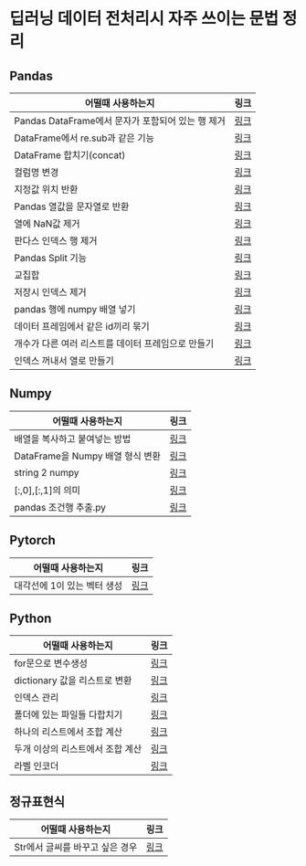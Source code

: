 # 딥러닝 데이터 전처리시 자주 쓰이는 문법 정리
## Pandas
|어떨때 사용하는지|링크|
|---------------|----|
|Pandas DataFrame에서 문자가 포함되어 있는 행 제거|[링크](https://github.com/joesiheon496/DeepLearning-/blob/master/Pandas/%EB%AC%B8%EC%9E%90%EA%B0%80%20%ED%8F%AC%ED%95%A8%EB%90%98%EC%96%B4%20%EC%9E%88%EB%8A%94%20%ED%96%89%20%EC%A0%9C%EC%99%B8.md)|
|DataFrame에서 re.sub과 같은 기능|[링크](https://github.com/joesiheon496/DeepLearning-/blob/master/Pandas/DataFrame%EC%97%90%EC%84%9C%20re.sub%EA%B3%BC%20%EA%B0%99%EC%9D%80%20%EA%B8%B0%EB%8A%A5.md)|
|DataFrame 합치기(concat)|[링크](https://github.com/joesiheon496/DeepLearning-/blob/master/Pandas/DataFrame%20%ED%95%A9%EC%B9%98%EA%B8%B0.md)|
|컬럼명 변경|[링크](https://github.com/joesiheon496/Preprocessing-Method/blob/master/Pandas/%EC%BB%AC%EB%9F%BC%EB%AA%85%20%EB%B3%80%EA%B2%BD.md)|
|지정값 위치 반환|[링크](https://github.com/joesiheon496/Preprocessing_code/blob/master/Pandas/%EC%A7%80%EC%A0%95%EC%9C%84%EC%B9%98%EA%B0%92%20%EB%B0%98%ED%99%98.md)
|Pandas 열값을 문자열로 반환|[링크](https://github.com/joesiheon496/Preprocessing_code/blob/master/Pandas/Pandas%20%EC%97%B4%EA%B0%92%EC%9D%84%20%EB%AC%B8%EC%9E%90%EC%97%B4%EB%A1%9C%20%EB%B0%98%ED%99%98.md)|
|열에 NaN값 제거|[링크](https://github.com/joesiheon496/Preprocessing_code/blob/master/Pandas/%EC%97%B4%EC%97%90%20NaN%EA%B0%92%20%EC%B6%94%EC%B6%9C.md)|
|판다스 인덱스 행 제거|[링크](https://github.com/joesiheon496/Preprocessing_code/blob/master/Pandas/%ED%8C%90%EB%8B%A4%EC%8A%A4%ED%96%89%EC%A0%9C%EA%B1%B0.md)|
|Pandas Split 기능|[링크](https://github.com/joesiheon496/Preprocessing_code/blob/master/Pandas/Pandas%20Split%20%EA%B8%B0%EB%8A%A5.md)|
|교집합|[링크](https://github.com/joesiheon496/Preprocessing_code/blob/master/Pandas/%EA%B5%90%EC%A7%91%ED%95%A9.py)|
|저장시 인덱스 제거|[링크](https://github.com/joesiheon496/Preprocessing_code/blob/master/Pandas/%EC%A0%80%EC%9E%A5%EC%8B%9C%20%EC%9D%B8%EB%8D%B1%EC%8A%A4%20%EC%A0%9C%EA%B1%B0.py)|
|pandas 행에 numpy 배열 넣기|[링크](https://github.com/joesiheon496/Preprocessing_code/blob/master/Pandas/pandas%20%ED%96%89%EC%97%90%20numpy%20%EB%B0%B0%EC%97%B4%20%EB%84%A3%EA%B8%B0.md)|
|데이터 프레임에서 같은 id끼리 묶기|[링크](https://github.com/joesiheon496/Preprocessing_code/blob/master/Pandas/%EB%8D%B0%EC%9D%B4%ED%84%B0%20%ED%94%84%EB%A0%88%EC%9E%84%EC%97%90%EC%84%9C%20%EA%B0%99%EC%9D%80%20id%EB%81%BC%EB%A6%AC%20%EB%AC%B6%EA%B8%B0.md)|
|개수가 다른 여러 리스트를 데이터 프레임으로 만들기|[링크](https://github.com/joesiheon496/Preprocessing_code/blob/master/Pandas/%ED%8C%90%EB%8B%A4%EC%8A%A4%20%EA%B0%9C%EC%88%98%EA%B0%80%20%EB%8B%A4%EB%A5%B8%20%EC%97%AC%EB%9F%AC%20%EB%A6%AC%EC%8A%A4%ED%8A%B8%EB%A5%BC%20%ED%95%A8%EC%88%98%EB%A1%9C%20%EB%AC%B6%EA%B8%B0.md)|
|인덱스 꺼내서 열로 만들기|[링크](https://github.com/joesiheon496/Preprocessing_code/blob/master/Pandas/%EC%9D%B8%EB%8D%B1%EC%8A%A4%20%EA%BA%BC%EB%82%B4%EC%84%9C%20%EC%97%B4%EB%A1%9C%20%EB%A7%8C%EB%93%A4%EA%B8%B0.md)|

## Numpy
|어떨때 사용하는지|링크|
|---------------|----|
|배열을 복사하고 붙여넣는 방법|[링크](https://github.com/joesiheon496/Preprocessing_code/blob/master/Numpy/%EB%B0%B0%EC%97%B4%EC%9D%84%20%EB%B3%B5%EC%82%AC%ED%95%98%EA%B3%A0%20%EB%B6%99%ED%98%80%EB%84%A3%EB%8A%94%20%EB%B0%A9%EB%B2%95.md)|
|DataFrame을 Numpy 배열 형식 변환|[링크](https://github.com/joesiheon496/Preprocessing_code/blob/master/Numpy/DataFrame%EC%9D%84%20Numpy%20%EB%B0%B0%EC%97%B4%EB%A1%9C%20%EB%B3%80%ED%99%98.md)|
|string 2 numpy|[링크](https://github.com/joesiheon496/Preprocessing_code/blob/master/Numpy/string2numpy.py)|
|[:,0],[:,1]의 의미|[링크](https://github.com/joesiheon496/Preprocessing_code/blob/master/Numpy/%5B:%2C0%5D%2C%5B:%2C1%5D%EC%9D%98%20%EC%9D%98%EB%AF%B8.py)|
|pandas 조건행 추출.py|[링크](https://github.com/joesiheon496/Preprocessing_code/blob/master/Pandas/pandas%20%EC%A1%B0%EA%B1%B4%ED%96%89%20%EC%B6%94%EC%B6%9C.py)|

## Pytorch
|어떨때 사용하는지|링크|
|---------------|----|
|대각선에 1이 있는 벡터 생성|[링크](https://github.com/joesiheon496/Preprocessing_code/blob/master/Pytorch/torch.eye.md)|

## Python
|어떨때 사용하는지|링크|
|---------------|----|
|for문으로 변수생성|[링크](https://github.com/joesiheon496/Preprocessing-Method/blob/master/Python/for%EB%AC%B8%EC%9C%BC%EB%A1%9C%20%EB%B3%80%EC%88%98%EC%83%9D%EC%84%B1.md)|
|dictionary 값을 리스트로 변환|[링크](https://github.com/joesiheon496/DeepLearning-/blob/master/Python/Dictionary%20%EA%B0%92%20list%EB%A1%9C%20%EB%B3%80%ED%99%98.md)|
|인덱스 관리|[링크](https://github.com/joesiheon496/Preprocessing-Method/blob/master/Python/%EC%9D%B8%EB%8D%B1%EC%8A%A4%EA%B4%80%EB%A6%AC.md)|
|폴더에 있는 파일들 다합치기|[링크](https://github.com/joesiheon496/Preprocessing_code/blob/master/Python/ConcatFile.py)|
|하나의 리스트에서 조합 계산|[링크](https://github.com/joesiheon496/Preprocessing_code/blob/master/Python/%ED%95%98%EB%82%98%EC%9D%98%20%EB%A6%AC%EC%8A%A4%ED%8A%B8%EC%97%90%EC%84%9C%20%EC%A1%B0%ED%95%A9%20%EA%B3%84%EC%82%B0.py)|
|두개 이상의 리스트에서 조합 계산|[링크](https://github.com/joesiheon496/Preprocessing_code/blob/master/Python/%EB%91%90%EA%B0%9C%20%EC%9D%B4%EC%83%81%EC%9D%98%20%EB%A6%AC%EC%8A%A4%ED%8A%B8%EC%9D%98%20%EB%AA%A8%EB%93%A0%20%EC%A1%B0%ED%95%A9%20%EA%B5%AC%ED%95%98%EA%B8%B0.py)|
|라벨 인코더|[링크](https://github.com/joesiheon496/Preprocessing_code/blob/master/Python/LabelEncoder.py)|


## 정규표현식
|어떨때 사용하는지|링크|
|---------------|----|
|Str에서 글씨를 바꾸고 싶은 경우|[링크](https://github.com/joesiheon496/DeepLearning-/blob/master/%EC%A0%95%EA%B7%9C%ED%91%9C%ED%98%84%EC%8B%9D/Str%EC%97%90%EC%84%9C%20%EA%B8%80%EC%94%A8%EB%A5%BC%20%EB%B0%94%EA%BE%B8%EA%B3%A0%20%EC%8B%B6%EC%9D%80%20%EA%B2%BD%EC%9A%B0.md)|
